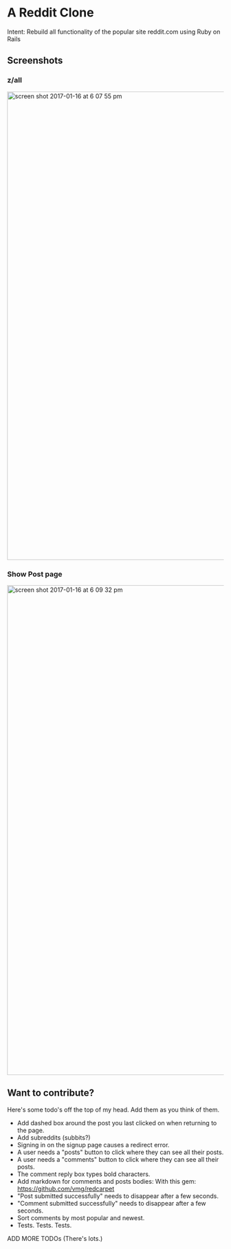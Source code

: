 # A Reddit Clone
Intent: Rebuild all functionality of the popular site reddit.com using Ruby on Rails

## Screenshots
### z/all
<img width="1090" alt="screen shot 2017-01-16 at 6 07 55 pm" src="https://cloud.githubusercontent.com/assets/17089983/22004307/bbc9e2c0-dc17-11e6-8f9c-21e1d904c9ab.png">

### Show Post page
<img width="1140" alt="screen shot 2017-01-16 at 6 09 32 pm" src="https://cloud.githubusercontent.com/assets/17089983/22004311/c07e9e8c-dc17-11e6-917c-9c3eac63066c.png">

## Want to contribute?
Here's some todo's off the top of my head. Add them as you think of them.

* Add dashed box around the post you last clicked on when returning to the page.
* Add subreddits (subbits?)
* Signing in on the signup page causes a redirect error.
* A user needs a "posts" button to click where they can see all their posts.
* A user needs a "comments" button to click where they can see all their posts.
* The comment reply box types bold characters.
* Add markdown for comments and posts bodies: With this gem: https://github.com/vmg/redcarpet
* "Post submitted successfully" needs to disappear after a few seconds.
* "Comment submitted successfully" needs to disappear after a few seconds.
* Sort comments by most popular and newest.
* Tests. Tests. Tests.

ADD MORE TODOs (There's lots.)
